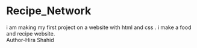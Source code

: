 # Recipe_Network
i am making my first project on a website with html and css . i make a food and recipe website. <br>
Author-Hira Shahid
